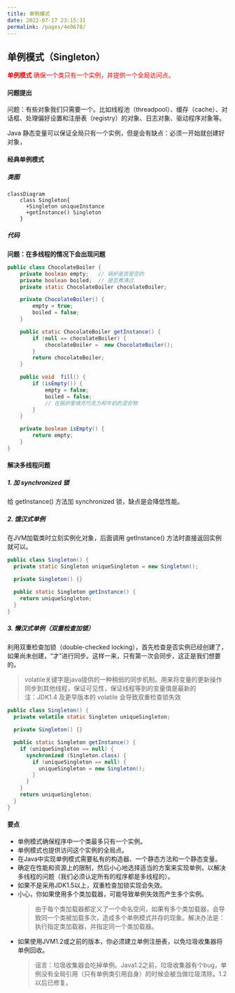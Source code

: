 ```yaml
---
title: 单例模式
date: 2022-07-17 23:15:31
permalink: /pages/4e0678/
---
```

## 单例模式（Singleton）

<span style='color:red'><b>单例模式</b> 确保一个类只有一个实例，并提供一个全局访问点。</span>

#### 问题提出

问题：有些对象我们只需要一个。比如线程池（threadpool）、缓存（cache）、对话框、处理偏好设置和注册表（registry）的对象、日志对象、驱动程序对象等。

Java 静态变量可以保证全局只有一个实例，但是会有缺点：必须一开始就创建好对象，

#### 经典单例模式

##### 类图

```mermaid  
classDiagram  
    class Singleton{
      +Singleton uniqueInstance
      +getInstance() Singleton
    }
```

##### 代码

<b>问题：在多线程的情况下会出现问题</b>

```java
public class ChocolateBoiler {
    private boolean empty;   // 锅炉是否是空的
    private boolean boiled;  // 是否煮沸过
    private static ChocolateBoiler chocolateBoiler;

    private ChocolateBoiler() {
        empty = true;
        boiled = false;
    }

    public static ChocolateBoiler getInstance() {
        if (null == chocolateBoiler) {
            chocolateBoiler =  new ChocolateBoiler();
        }
        return chocolateBoiler;
    }

    public void  fill() {
        if (isEmpty()) {
            empty = false;
            boiled = false;
            // 在锅炉里填充巧克力和牛奶的混合物
        }
    }

    private boolean isEmpty() {
        return empty;
    }
}
```

#### 解决多线程问题

##### 1. 加 synchronized 锁

给 getInstance() 方法加 synchronized 锁，缺点是会降低性能。

##### 2. 饿汉式单例

在JVM加载类时立刻实例化对象，后面调用 getInstance() 方法时直接返回实例就可以。

```java
public class Singleton() {
  private static Singleton uniqueSingleton = new Singleton();

  private Singleton() {}

  public static Singleton getInstance() {
    return uniqueSingleton;
  }
}
```

##### 3. 懒汉式单例（双重检查加锁）

利用双重检查加锁（double-checked locking），首先检查是否实例已经创建了，如果尚未创建，“才”进行同步。这样一来，只有第一次会同步，这正是我们想要的。

> volatile关键字是java提供的一种稍弱的同步机制。用来将变量的更新操作同步到其他线程，保证可见性，保证线程等到的变量值是最新的  
> 注：JDK1.4 及更早版本的 volatile 会导致双重检查锁失效

```java
public class Singleton() {
  private volatile static Singleton uniqueSingleton;

  private Singleton() {}

  public static Singleton getInstance() {
    if (uniqueSingleton == null) {
      synchronized (Singleton.class) {
        if (uniqueSingleton == null) {
          uniqueSingleton = new Singleton();
        }
      }
    }
    return uniqueSingleton;
  }
}
```

#### 要点

- 单例模式确保程序中一个类最多只有一个实例。
- 单例模式也提供访问这个实例的全局点。
- 在Java中实现单例模式需要私有的构造器、一个静态方法和一个静态变量。
- 确定在性能和资源上的限制，然后小心地选择适当的方案来实现单例，以解决多线程的问题（我们必须认定所有的程序都是多线程的）。
- 如果不是采用JDK1.5以上，双重检查加锁实现会失效。
- 小心，你如果使用多个类加载器，可能导致单例失效而产生多个实例。
  > 由于每个类加载器都定义了一个命名空间，如果有多个类加载器，会导致同一个类被加载多次，造成多个单例模式并存的现象。解决办法是：执行指定类加载器，并指定同一个类加载器。
- 如果使用JVM1.2或之前的版本，你必须建立单例注册表，以免垃圾收集器将单例回收。
  > 谣言：垃圾收集器会吃掉单例。Java1.2之前，垃圾收集器有个bug，单例没有全局引用（只有单例类引用自身）的时候会被当做垃圾清除。1.2 以后已修复。
